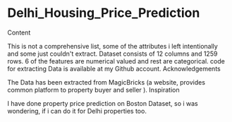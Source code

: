# Delhi_Housing_Price_Prediction
Content

This is not a comprehensive list, some of the attributes i left intentionally and some just couldn't extract. Dataset consists of 12 columns and 1259 rows. 6 of the features are numerical valued and rest are categorical. code for extracting Data is available at my Github account.
Acknowledgements

The Data has been extracted from MagicBricks (a website, provides common platform to property buyer and seller ).
Inspiration

I have done property price prediction on Boston Dataset, so i was wondering, if i can do it for Delhi properties too.

